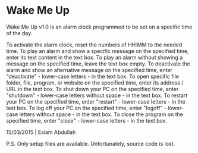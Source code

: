 # Wake Me Up
Wake Me Up v1.0 is an alarm clock programmed to be set on a specific time of the day.

To activate the alarm clock, reset the numbers of HH:MM to the needed time.
To play an alarm and show a specific message on the specified time, enter its text content in the text box.
To play an alarm without showing a message on the specified time, leave the text box empty.
To deactivate the alarm and show an alternative message on the specified time, enter "deactivate" - lower-case letters - in the text box.
To open specific file folder, file, program, or website on the specified time, enter its address / URL in the text box.
To shut down your PC on the specified time, enter "shutdown" - lower-case letters without space - in the text box.
To restart your PC on the specified time, enter "restart" - lower-case letters - in the text box.
To log off your PC on the specified time, enter "logoff" - lower-case letters without space - in the text box.
To close the program on the specified time, enter "close" - lower-case letters - in the text box.

15/03/2015 | Eslam Abdullah

P.S. Only setup files are available. Unfortunately, source code is lost.
